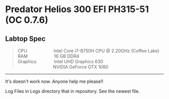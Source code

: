 # Predator Helios 300 EFI PH315-51 (OC 0.7.6)
## Labtop Spec

> CPU&emsp;&emsp;&emsp;&emsp;&emsp;&emsp;Intel Core i7-8750H CPU @ 2.20GHz (Coffee Lake)  
> RAM&emsp;&emsp;&emsp;&emsp;&emsp;&emsp;16 GB DDR4  
> Graphics&emsp;&emsp;&emsp;&emsp;Intel UHD Graphics 630  
> &emsp;&emsp;&emsp;&emsp;&emsp;&emsp;&emsp;&emsp;NVIDIA GeForce GTX 1060  
___  
It's doesn't work now. Anyone help me please!!  
  
Log Files in Logs directory that in repository. See the newest file.

